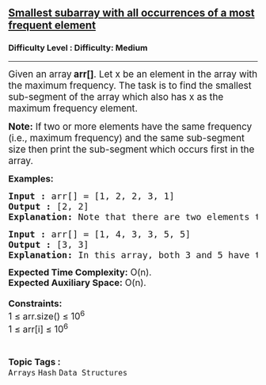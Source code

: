 <h2><a href="https://www.geeksforgeeks.org/problems/smallest-subarray-with-all-occurrences-of-a-most-frequent-element2258/1?page=8&category=Hash&sortBy=submissions">Smallest subarray with all occurrences of a most frequent element</a></h2><h3>Difficulty Level : Difficulty: Medium</h3><hr><div class="problems_problem_content__Xm_eO"><p><span style="font-size: 14pt;">Given an array<strong> arr[]</strong>. Let x be an element in the array with the maximum frequency. The task is to find the smallest sub-segment of the array which also has x as the maximum frequency element.</span></p>
<p><span style="font-size: 14pt;"><strong>Note:</strong> If two or more elements have the same frequency (i.e., maximum frequency) and the same sub-segment size then print the sub-segment<strong> </strong>which occurs first in the array.</span></p>
<p><span style="font-size: 18px;"><strong>Examples:</strong></span></p>
<pre><span style="font-size: 18px;"><strong>Input :</strong> arr[] = [1, 2, 2, 3, 1]
<strong>Output :</strong> [2, 2]
<strong>Explanation: </strong>Note that there are two elements that appear two times, 1 and 2. The smallest window for 1 is whole array and smallest window for 2 is [2, 2]. Since window for 2 is smaller, this is our output.</span></pre>
<pre><span style="font-size: 18px;"><strong>Input :</strong> arr[] = [1, 4, 3, 3, 5, 5] <strong>
Output :</strong> [3, 3] <br><strong>Explanation: </strong></span><span style="font-size: 18px;">In this array, both 3 and 5 have the highest frequency of 2. However, the sub-segment [3, 3] occurs earlier in the array than [5, 5], so the correct output is [3, 3].</span></pre>
<p><span style="font-size: 18px;"><strong>Expected Time Complexity:</strong> O(n).<br><strong>Expected Auxiliary Space:</strong> O(n).</span><br><span style="font-size: 18px;"><strong><br>Constraints:</strong><br>1 ≤ arr.size() ≤ 10<sup>6</sup><br>1 ≤ arr[i] ≤ 10<sup>6</sup></span></p></div><br><p><span style=font-size:18px><strong>Topic Tags : </strong><br><code>Arrays</code>&nbsp;<code>Hash</code>&nbsp;<code>Data Structures</code>&nbsp;